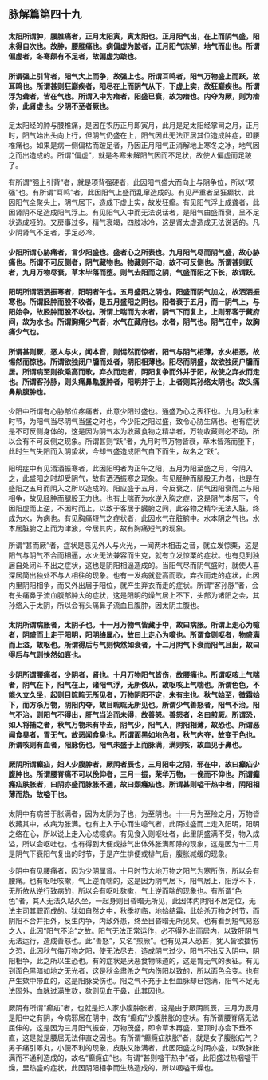 ## 脉解篇第四十九

#### 太阳所谓肿，腰脽痛者，正月太阳寅，寅太阳也。正月阳气出，在上而阴气盛，阳未得自次也。故肿，腰脽痛也。病偏虚为跛者，正月阳气冻解，地气而出也。所谓偏虚者，冬寒颇有不足者，故偏虚为跛也。

#### 所谓强上引背者，阳气大上而争，故强上也。所谓耳鸣者，阳气万物盛上而跃，故耳鸣也。所谓甚则狂巅疾者，阳尽在上而阴气从下，下虚上实，故狂巅疾也。所谓浮为聋者，皆在气也。所谓入中为瘖者，阳盛已衰，故为瘖也。内夺为厥，则为瘖俳，此肾虚也。少阴不至者厥也。

足太阳经的肿与腰椎痛，是因在农历正月即寅月，此月是足太阳经掌司之月，正月时，阳气始出头向上行，但阴气仍盛在上，阳气因此无法正居其位造成肿症，即腰椎痛也。如果是病一侧偏枯而跛足者，乃因正月阳气正消解地上寒冬之冰，地气因之而出造成的。所谓“偏虚”，就是冬寒未解阳气因而不足状，故使人偏虚而足跛了。

有所谓“强上引背”者，就是项背强硬者，此因阳气盛大而向上与阴争位，所以“项强”也。有所谓“耳鸣”者，此因阳气上盛而乱窜造成的。有见严重者呈狂癫状，此因阳气全聚头上，阴气居下，造成下虚上实，故发狂癫。有见阳气浮上成聋者，此因肾阴不足造成阳气浮上。有见阳气入中而无法说话者，是阳气由盛而衰，呈不足状造成哑的。又房事过多，精气衰竭，四肢冰冷，这是肾太虚造成无法说话的。凡少阴肾气不足者，手足必冷。

#### 少阳所谓心胁痛者，言少阳盛也。盛者心之所表也。九月阳气尽而阴气盛，故心胁痛也。所谓不可反侧者，阴气藏物也。物藏则不动，故不可反侧也。所谓甚则跃者，九月万物尽衰，草木毕落而堕。则气去阳而之阴，气盛而阳之下长，故谓跃。



#### 阳明所谓洒洒振寒者，阳明者午也。五月盛阳之阴也。阳盛而阴气加之，故洒洒振寒也。所谓胫肿而股不收者，是五月盛阳之阴也。阳者衰于五月，而一阴气上，与阳始争，故胫肿而股不收也。所谓上喘而为水者，阴气下而复上，上则邪客于藏府间，故为水也。所谓胸痛少气者，水气在藏府也。水者，阴气也。阴气在中，故胸痛少气也。

#### 所谓甚则厥，恶人与火，闻本音，则惕然而惊者，阳气与阴气相薄，水火相恶，故惕然而惊也。所谓欲独闭户牖而处者，阴阳相薄也。阳尽而阴盛，故欲独闭户牖而居。所谓病至则欲乘高而歌，弃衣而走者，阴阳复争而外并于阳，故使之弃衣而走也。所谓客孙脉，则头痛鼻鼽腹肿者，阳明并于上，上者则其孙络太阴也。故头痛鼻鼽腹肿也。

少阳中所谓有心胁部位疼痛者，此意少阳过盛也。通盛乃心之表征也。九月为秋末时节，为阳气当尽阴气当盛之时也，今少阳之阳过盛，致令心胁生痛也。也有症状是不可反侧身体的，这是因为阴气本为收藏食物之精华者，万物收藏则必不动，所以会有不可反侧之现象。所谓甚则“跃”者，九月时节万物皆衰，草木皆落而堕下，此时生气失阳而入阴蛰状，今却气盛造成阳气自下而生，故名之“跃”。

阳明症中有见洒洒振寒者，此因阳明者为正午之阳，五月为阳至盛之月，今阴入之，此盛阳之时却受阴气，故有洒洒振寒之现象。有见胫肿而腿股无力者，也是在盛阳之五月而阴入之所以造成的。阳应盛于五月，今反衰之，阴气因阳衰而上与阳相争，故见胫肿而腿股无力也。也有上喘而为水逆入胸之症，这是阴气本居下，今因阳虚而上逆，不因时而上，以致于客居于臓腑之间，此谷物之精华无法入脏，终成为水，为病也。有见胸痛短气之症状者，此因水气在脏腑中。水本阴之气也，水本居脏腑之上而为津液，今居其内，故有胸痛短气的现象。

所谓“甚而厥”者，症状是恶见外人与火光，一闻两木相击之音，就立发惊栗，这是阳气与阴气不合而相逼，水火无法兼容而生克，就有立发惊栗的症状。也有见到独居自处闭斗不出之症状，这也是阴阳相逼造成的。当阳气尽而阴气盛时，就使人喜深居简出独处不与人相往的现象。也有一发病就登高而歌，弃衣而走的症状，此因内里阴阳相争，而又外出居于阳位，就产生弃衣而走的症状。所谓“客孙脉”者，会有头痛鼻子流血腹部肿大的症状，这是阳明的燥气居上不下，头部为诸阳之会，其孙络入于太阴，所以会有头痛鼻子流血且腹肿，因太阴主腹也。

#### 太阴所谓病胀者，太阴子也。十一月万物气皆藏于中，故曰病胀。所谓上走心为噫者，阴盛而上走于阳明，阳明络属心，故曰上走心为噫也。所谓食则呕者，物盛满而上溢，故呕也。所谓得后与气则快然如衰者，十二月阴气下衰而阳气且出，故曰得后与气则快然如衰也。

#### 少阴所谓腰痛者，少阴者，肾也。十月万物阳气皆伤，故腰痛也。所谓呕咳上气喘者，阴气在下，阳气在上，诸阳气浮，无所依从，故呕咳上气喘也。所谓色色，不能久立久坐，起则目䀮䀮无所见者，万物阴阳不定，未有主也。秋气始至，微霜始下，而方杀万物，阴阳内夺，故目䀮䀮无所见也。所谓少气善怒者，阳气不治。阳气不治，则阳气不得出，肝气当治而未得，故善怒。善怒者，名曰煎厥。所谓恐，如人将捕之者，秋气万物未有毕去，阴气少，阳气入，阴阳相薄，故恐也。所谓恶闻食臭者，胃无气，故恶闻食臭也。所谓面黑如地色者，秋气内夺，故变于色也。所谓咳则有血者，阳脉伤也。阳气未盛于上而脉满，满则咳，故血见于鼻也。

#### 厥阴所谓癫疝，妇人少腹肿者，厥阴者辰也，三月阳中之阴，邪在中，故曰癫疝少腹肿也。所谓腰脊痛不可以俛仰者，三月一振，荣华万物，一俛而不仰也。所谓癫癃疝肤胀者，曰阴亦盛而脉胀不通，故曰颓癃疝也。所谓甚则嗌干热中者，阴阳相薄而热，故嗌干也。

太阴中有病苦于胀满者，因为太阴为子也，为至阴也。十一月为至险之月，万物皆收藏其中，故病为胀满。也有上入于心而生噫气者，此阴过盛而上走入阳明，阳明之络在心，所以说上走入心成噫病。有见食入则呕吐者，此里阴盛满不受，物入成溢，所以会呕吐也。也有得到大便或排气出体外胀满即除的现象，这是因为十二月是阴气下衰阳气复出的时节，于是产生排便或棑气后，腹胀减缓的现象。

少阴中有见腰痛者，因为少阴属肾。十月时节大地万物之阳气为寒所伤，所以会有腰痛。也有呕吐咳嗽，气上逆而喘的，这是因为阴气居下，阳气居上，阳浮不下，无所依从逆行致病的，所以会有呕吐欬嗽，气上逆而喘的现象也。有所谓“色色”者，其人无法久站久坐，一起身则目昏暗无所见，此因体内阴阳不居定位，无法主司其职而成的。犹如自然之中，秋季初临，地始结霜，此始杀万物之时节，而阴阳不合并拒外，反生内争，内敌外患，终至目昏暗无所见矣。也有看到短气易怒之人，此因“阳气不治”之故。阳气无法正常运作，必不得外出而居内，以致肝阴气无法运行，造成善怒也。此“善怒”，又名“煎厥”。也有见其人恐甚，犹人皆欲擂伤之恐，此因秋气侮万物之阳，使无法尽去，造成阴气过少，阳气不出反入阴中，阴阳相争，此之所以生恐也。有的症状是厌恶食物味道的，这是胃无气的表征。有见到面色黑暗如地之无光者，这是秋金肃杀之气内伤阳以致的，所以面色会变。也有产生欬中带血的，这是阳脉受伤也。阳之气不充于上但血脉却已饱满，阳气不足无法固外，血脉过满生欬，欬则见血于鼻，此其因也。

厥阴有所谓“癫疝”者，也就是妇人家小腹肿胀者，这是由于厥阴属辰，三月为辰月是阳中之有阴，今病邪居在阴中，故有“癫疝”少腹肿胀的症状。有所谓腰脊痛无法屈伸的，这是因为三月阳气振奋，万物茂盛，即令草木再盛，至顶时亦会下垂不直，这是就是腰屈无法伸直之因也。有所谓“癫癃疝肤胀”者，就是女子腹胀疝气？男子痛引睪丸，小便不利的现象，皮肤又胀满者，此因阳盛之时阴亦盛，以致脉胀满而不通利造成的，故名“癫癃疝”也。有谓“甚则嗌干热中”者，此阳盛过热咽嗌干燥，里热盛的症状，此因阴阳相争而生热造成的，所以咽嗌干燥也。
